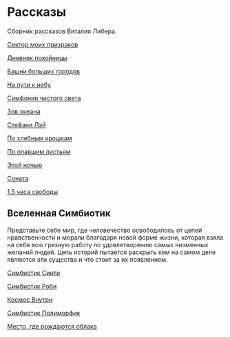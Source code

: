# Рассказы

Сборник рассказов Виталия Либера.

[Сектор моих призраков](stories/sector_of_my_ghosts.md)

[Дневник покойницы](stories/diary_of_dead_girl.md)

[Башни больших городов](stories/towers_of_big_cities.md)

[На пути к небу](stories/on_the_way_to_heaven.md)

[Симфония чистого света](stories/symphony_of_light.md)

[Зов океана](stories/call_of_ocean.md)

[Стефани Лэй](stories/stephanie_leigh.md)

[По хлебным крошкам](stories/bread_crumbs.md)

[По опавшим листьям](stories/fallen_leaves.md)

[Этой ночью](stories/this_night.md)

[Соната](stories/sonata.md)

[1.5 часа свободы](stories/1.5_hours_of_freedom.md)

## Вселенная Симбиотик

Представьте себе мир, где человечество освободилось от цепей нравственности и морали благодаря новой форме жизни, которая взяла на себя всю грязную работу по удовлетворению самых низменных желаний людей. Цепь историй пытается раскрыть кем на самом деле являются эти существа и что стоит за их появлением.

[Симбиотик Синти](stories/symbiotic_сynthi.md)

[Симбиотик Роби](stories/symbiotic_robi.md)

[Космос Внутри](stories/space_inside.md)

[Симбиотик Полиморфик](stories/symbiotic_polymorphic.md)

[Место, где рождаются облака](stories/place_where_clouds_were_born.md)
